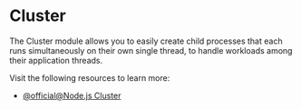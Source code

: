# Cluster

The Cluster module allows you to easily create child processes that each runs simultaneously on their own single thread, to handle workloads among their application threads.

Visit the following resources to learn more:

- [@official@Node.js Cluster](https://nodejs.org/api/cluster.html#cluster)
